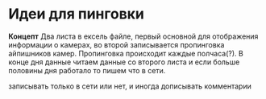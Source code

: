 # Идеи для пинговки
**Концепт**
Два листа в ексель файле, первый основной для отображения информации о камерах, во второй записывается пропинговка айпишников камер. Пропинговка происходит каждые полчаса(?). В конце дня данные читаем данные со второго листа и если больше половины дня работало то пишем что в сети.

записывать только в сети или нет, и иногда дописывать комментарии

